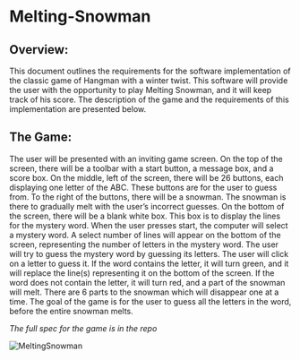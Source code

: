 # Melting-Snowman

## Overview:
This document outlines the requirements for the software implementation of the classic game of Hangman with a winter twist. This software will provide the user with the opportunity to play Melting Snowman, and it will keep track of his score. The description of the game and the requirements of this implementation are presented below.

## The Game:
The user will be presented with an inviting game screen. On the top of the screen, there will be a toolbar with a start button, a message box, and a score box. On the middle, left of the screen, there will be 26 buttons, each displaying one letter of the ABC. These buttons are for the user to guess from. To the right of the buttons, there will be a snowman. The snowman is there to gradually melt with the user’s incorrect guesses. On the bottom of the screen, there will be a blank white box. This box is to display the lines for the mystery word. 
When the user presses start, the computer will select a mystery word. A select number of lines will appear on the bottom of the screen, representing the number of letters in the mystery word. The user will try to guess the mystery word by guessing its letters. The user will click on a letter to guess it. If the word contains the letter, it will turn green, and it will replace the line(s) representing it on the bottom of the screen. If the word does not contain the letter, it will turn red, and a part of the snowman will melt. There are 6 parts to the snowman which will disappear one at a time. The goal of the game is for the user to guess all the letters in the word, before the entire snowman melts.

*The full spec for the game is in the repo*

![MeltingSnowman](https://github.com/ChavaRaitzik/Melting-Snowman/assets/113143418/721ce30a-5e80-462c-9c9d-e65737ad0814)

